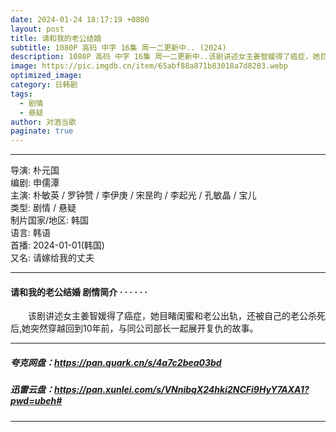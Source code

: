 ```yaml
---
date: 2024-01-24 18:17:19 +0800
layout: post
title: 请和我的老公结婚
subtitle: 1080P 高码 中字 16集 周一二更新中.. (2024) 
description: 1080P 高码 中字 16集 周一二更新中..该剧讲述女主姜智媛得了癌症，她目睹闺蜜和老公出轨，还被自己的老公杀死后,她突然穿越回到10年前，与同公司部长一起展开复仇的故事...
image: https://pic.imgdb.cn/item/65abf88a871b83018a7d8283.webp
optimized_image: 
category: 日韩剧
tags:
  - 剧情
  - 悬疑
author: 对酒当歌
paginate: true
---
```

---

导演: 朴元国  
编剧: 申儒潭  
主演: 朴敏英 / 罗钟赞 / 李伊庚 / 宋昰昀 / 李起光 / 孔敏晶 / 宝儿  
类型: 剧情 / 悬疑  
制片国家/地区: 韩国  
语言: 韩语  
首播: 2024-01-01(韩国)  
又名: 请嫁给我的丈夫  

---

#### 请和我的老公结婚 剧情简介 · · · · · ·

　　该剧讲述女主姜智媛得了癌症，她目睹闺蜜和老公出轨，还被自己的老公杀死后,她突然穿越回到10年前，与同公司部长一起展开复仇的故事。

---

##### 夸克网盘：<https://pan.quark.cn/s/4a7c2bea03bd>

##### 迅雷云盘：<https://pan.xunlei.com/s/VNnibqX24hki2NCFi9HyY7AXA1?pwd=ubeh#>

---
